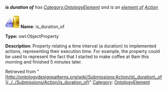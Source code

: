 ___is duration of__ has [Category:OntologyElement](../../Category/OntologyElement "Category:OntologyElement") and is an [element of](../../Property/ElementOf "Property:ElementOf") [Action](../../Submissions/Action "Submissions:Action")_


  




[![ObjectProperty](../../images/thumb/c/c3/ObjectProperty.gif/45px-ObjectProperty.gif)](../../Image/ObjectProperty.gif "ObjectProperty")
__Name__: is\_duration\_of 


__Type:__ owl:ObjectProperty 


__Description__: Property relating a time interval (a duration) to implemented actions, representing their execution time. For example, the property could be used to represent the fact that I started to make coffee at 9am this morning and finished 5 minutes later. 





Retrieved from "[http://ontologydesignpatterns.org/wiki/Submissions:Action/is\_duration\_of](../../Submissions/Action/is_duration_of)"
 [Category](http://ontologydesignpatterns.org/wiki/Special:Categories "Special:Categories"): [OntologyElement](../../Category/OntologyElement "Category:OntologyElement")